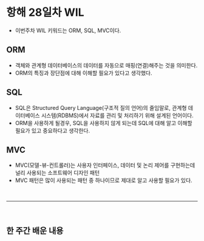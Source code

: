# 항해 28일차 WIL

- 이번주차 WIL 키워드는 ORM, SQL, MVC이다. 

## ORM
 - 객체와 관계형 데이터베이스의 데이터를 자동으로 매핑(연결)해주는 것을 의미한다.
 - ORM의 특징과 장단점에 대해 이해할 필요가 있다고 생각했다.

## SQL
 - SQL은 Structured Query Language(구조적 질의 언어)의 줄임말로, 관계형 데이터베이스 시스템(RDBMS)에서 자료를 관리 및 처리하기 위해 설계된 언어이다.
 - ORM을 사용하게 될경우, SQL을 사용하지 않게 되는데 SQL에 대해 알고 이해할 필요가 있고 중요하다고 생각한다.

## MVC
 - MVC(모델-뷰-컨트롤러)는 사용자 인터페이스, 데이터 및 논리 제어를 구현하는데 널리 사용되는 소프트웨어 디자인 패턴
 - MVC 패턴은 많이 사용되는 패턴 중 하나이므로 제대로 알고 사용할 필요가 있다. 

<br />
<hr />
<br />

## 한 주간 배운 내용

